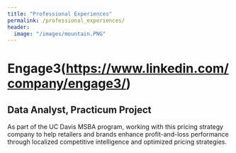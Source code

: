 ```yaml
---
title: "Professional Experiences"
permalink: /professional_experiences/
header:
  image: "/images/mountain.PNG"
---
```


# Engage3(https://www.linkedin.com/company/engage3/)
## Data Analyst, Practicum Project
As part of the UC Davis MSBA program, working with this pricing strategy company to help retailers and brands enhance profit-and-loss performance through localized competitive intelligence and optimized pricing strategies.
